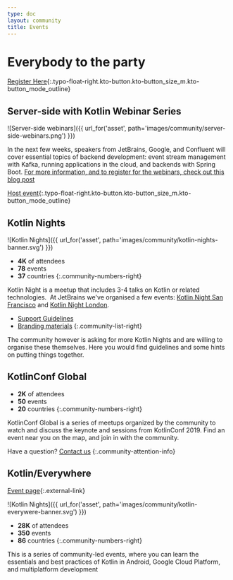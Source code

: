 ```yaml
---
type: doc
layout: community
title: Events
---
```


# Everybody to the party 

[Register Here](https://blog.jetbrains.com/kotlin/2020/11/server-side-with-kotlin-webinar-series/){:.typo-float-right.kto-button.kto-button_size_m.kto-button_mode_outline}

## Server-side with Kotlin Webinar Series

![Server-side webinars]({{ url_for('asset', path='images/community/server-side-webinars.png') }})
 
In the next few weeks, speakers from JetBrains, Google, and Confluent will cover essential topics of backend
 development: event stream management with Kafka, running applications in the cloud, and backends with Spring Boot. [For more information, and to register for the webinars, check out this blog post](https://blog.jetbrains.com/kotlin/2020/11/server-side-with-kotlin-webinar-series/)
 
[Host event](https://surveys.jetbrains.com/s3/1eca96c71ee7){:.typo-float-right.kto-button.kto-button_size_m.kto-button_mode_outline}

## Kotlin Nights

![Kotlin Nights]({{ url_for('asset', path='images/community/kotlin-nights-banner.svg') }})

* **4K** of attendees
* **78** events
* **37** countries
 {:.community-numbers-right}
 
Kotlin Night is a meetup that includes 3-4 talks on Kotlin or related technologies.  At JetBrains we've organised a few events: [Kotlin Night San Francisco](https://blog.jetbrains.com/kotlin/2016/06/kotlin-night-recordings/) and [Kotlin Night London](https://blog.jetbrains.com/kotlin/2016/11/kotlin-night-in-london-recordings/).

* [Support Guidelines](/community/kotlin-nights/guidelines.html)
* [Branding materials](/community/kotlin-nights/branding.html)
 {:.community-list-right}

The community however is asking for more Kotlin Nights and are willing to organise these themselves. Here you would find guidelines and some hints on putting things together.
 
## KotlinConf Global
 
* **2K** of attendees
* **50** events
* **20** countries 
 {:.community-numbers-right}
 
KotlinConf Global is a series of meetups organized by the community to watch and discuss the keynote and sessions from KotlinConf 2019. Find an event near you on the map, and join in with the community.

Have a question? [Contact us](mailto:kug@jetbrains.com)
{:.community-attention-info}


## Kotlin/Everywhere

[Event page](http://everywhere.kotlinlang.org){:.external-link}

![Kotlin Nights]({{ url_for('asset', path='images/community/kotlin-everywere-banner.svg') }})


* **28K** of attendees
* **350** events
* **86** countries
 {:.community-numbers-right}

This is a series of community-led events, where you can learn the essentials and best practices of Kotlin in Android, Google Cloud Platform, and multiplatform development
